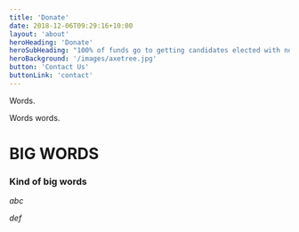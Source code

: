 ```yaml
---
title: 'Donate'
date: 2018-12-06T09:29:16+10:00
layout: 'about'
heroHeading: 'Donate'
heroSubHeading: "100% of funds go to getting candidates elected with no overhead."
heroBackground: '/images/axetree.jpg'
button: 'Contact Us'
buttonLink: 'contact'
---
```


Words.

Words words.

# BIG WORDS

### Kind of big words

*abc*

_def_


